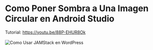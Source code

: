 # Como Poner Sombra a Una Imagen Circular en Android Studio
Tutorial: https://youtu.be/88P-EHUR8Ok
<br><br>
![Como Usar JAMStack en WordPress](https://raw.githubusercontent.com/collectivecloudperu/wordpress-jamstack/master/como-poner-sombra-a-una-imagen-circular-en-android-studio-1.png)

